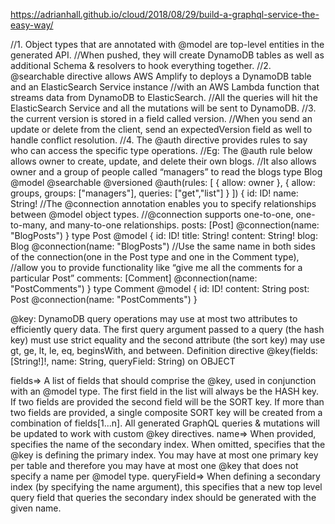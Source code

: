 https://adrianhall.github.io/cloud/2018/08/29/build-a-graphql-service-the-easy-way/

//1. Object types that are annotated with @model are top-level entities in the generated API. 
//When pushed, they will create DynamoDB tables as well as additional Schema & resolvers to hook everything together.
//2. @searchable directive allows AWS Amplify to deploys a DynamoDB table and an ElasticSearch Service instance 
//with an AWS Lambda function that streams data from DynamoDB to ElasticSearch. 
//All the queries will hit the ElasticSearch Service and all the mutations will be sent to DynamoDB.
//3. the current version is stored in a field called version. 
//When you send an update or delete from the client, send an expectedVersion field as well to handle conflict resolution.
//4. The @auth directive provides rules to say who can access the specific type operations. 
//Eg: The @auth rule below allows owner to create, update, and delete their own blogs.
//It also allows owner and a group of people called “managers” to read the blogs
type Blog @model @searchable @versioned
@auth(rules: [
    { allow: owner },
    { allow: groups, groups: ["managers"], queries: ["get","list"] }
  ])
{
  id: ID!
  name: String!
  //The @connection annotation enables you to specify relationships between @model object types. 
  //@connection supports one-to-one, one-to-many, and many-to-one relationships.
  posts: [Post] @connection(name: "BlogPosts")
}
type Post @model {
  id: ID!
  title: String!
  content: String!
  blog: Blog @connection(name: "BlogPosts")
  //Use the same name in both sides of the connection(one in the Post type and one in the Comment type), 
  //allow you to provide functionality like “give me all the comments for a particular Post”
  comments: [Comment] @connection(name: "PostComments")
}
type Comment @model {
  id: ID!
  content: String
  post: Post @connection(name: "PostComments")
}

@key: DynamoDB query operations may use at most two attributes to efficiently query data. The first query argument passed to a query (the hash key) must use strict equality and the second attribute (the sort key) may use gt, ge, lt, le, eq, beginsWith, and between. 
Definition directive @key(fields: [String!]!, name: String, queryField: String) on OBJECT

fields=>	A list of fields that should comprise the @key, used in conjunction with an @model type. The first field in the list will always be the HASH key. If two fields are provided the second field will be the SORT key. If more than two fields are provided, a single composite SORT key will be created from a combination of fields[1...n]. All generated GraphQL queries & mutations will be updated to work with custom @key directives.
name=> When provided, specifies the name of the secondary index. When omitted, specifies that the @key is defining the primary index. You may have at most one primary key per table and therefore you may have at most one @key that does not specify a name per @model type.
queryField=>	When defining a secondary index (by specifying the name argument), this specifies that a new top level query field that queries the secondary index should be generated with the given name.